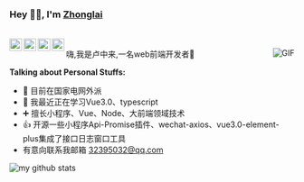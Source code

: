 <!--
 * @Descripttion: 
 * @version: 
 * @Author: Zhonglai
 * @Date: 2020-08-05 23:12:22
 * @LastEditTime: 2020-09-06 14:42:23
-->

### Hey 👋🏽, I'm [Zhonglai]() 

<br/>

<a href="http://wpa.qq.com/msgrd?v=3&uin=&site=qq&menu=yes">
  <img align="left" alt="itrare" width="22px" src="https://cdn.jsdelivr.net/npm/simple-icons@3.1.0/icons/wechat.svg" />
</a>
<a href="#">
  <img align="left" alt="qq:32395032" width="22px" src="https://cdn.jsdelivr.net/npm/simple-icons@3.1.0/icons/tencentqq.svg" />
</a>
<a href="https://weibo.com/oreshura">
  <img align="left" alt="itrare" width="22px" src="https://cdn.jsdelivr.net/npm/simple-icons@3.1.0/icons/sinaweibo.svg" />
</a>
<a href="https://github.com/luzhonglai">
  <img align="left" alt="itrare" width="22px" src="https://cdn.jsdelivr.net/npm/simple-icons@3.1.0/icons/github.svg" />
</a>


<br />
嗨,我是卢中来,一名web前端开发者🚀
        <img align="right" alt="GIF" src="https://media.giphy.com/media/836HiJc7pgzy8iNXCn/giphy.gif" />


**Talking about Personal Stuffs:**


- 👨 目前在国家电网外派
- 🌱 我最近正在学习Vue3.0、typescript
- ➕ 擅长小程序、Vue、Node、大前端领域技术
- 👍 开源一些小程序Api-Promise插件、wechat-axios、vue3.0-element-plus集成了接口日志窗口工具
- 有意向联系我邮箱 32395032@qq.com


![my github stats](https://github-readme-stats.vercel.app/api?username=luzhonglai&show_icons=true&hide_border=true)
